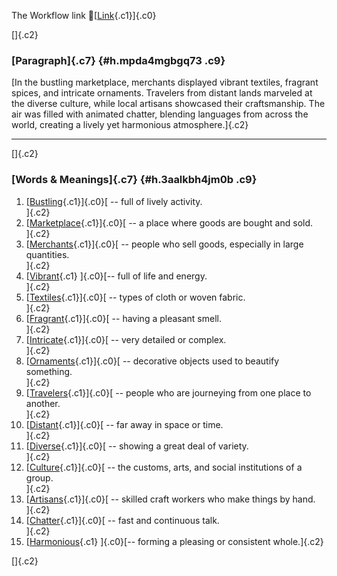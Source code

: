 The Workflow link
👏[[Link](https://www.google.com/url?q=http://www.google.com&sa=D&source=editors&ust=1756878178037386&usg=AOvVaw2yjv5W7M4U1LEvuZSZiOme){.c1}]{.c0}

[]{.c2}

### [Paragraph]{.c7} {#h.mpda4mgbgq73 .c9}

[In the bustling marketplace, merchants displayed vibrant textiles,
fragrant spices, and intricate ornaments. Travelers from distant lands
marveled at the diverse culture, while local artisans showcased their
craftsmanship. The air was filled with animated chatter, blending
languages from across the world, creating a lively yet harmonious
atmosphere.]{.c2}

------------------------------------------------------------------------

[]{.c2}

### [Words & Meanings]{.c7} {#h.3aalkbh4jm0b .c9}

1.  [[Bustling](https://www.google.com/url?q=http://www.google.com&sa=D&source=editors&ust=1756878178038964&usg=AOvVaw08LK9dAx5zyuY-U7ECKYgR){.c1}]{.c0}[ --
    full of lively activity.\
    ]{.c2}
2.  [[Marketplace](https://www.google.com/url?q=http://www.google.com&sa=D&source=editors&ust=1756878178039318&usg=AOvVaw1HSTydeH1PNVVi6BmBwHa9){.c1}]{.c0}[ --
    a place where goods are bought and sold.\
    ]{.c2}
3.  [[Merchants](https://www.google.com/url?q=http://www.google.com&sa=D&source=editors&ust=1756878178039581&usg=AOvVaw08CXn1-np9vZCw1E82figl){.c1}]{.c0}[ --
    people who sell goods, especially in large quantities.\
    ]{.c2}
4.  [[Vibrant](https://www.google.com/url?q=http://www.google.com&sa=D&source=editors&ust=1756878178039888&usg=AOvVaw2LwSrLL36eTU7yepCk1WvE){.c1}
    ]{.c0}[-- full of life and energy.\
    ]{.c2}
5.  [[Textiles](https://www.google.com/url?q=http://www.google.com&sa=D&source=editors&ust=1756878178040129&usg=AOvVaw2bGdigimvF4wQx8ydgiO--){.c1}]{.c0}[ --
    types of cloth or woven fabric.\
    ]{.c2}
6.  [[Fragrant](https://www.google.com/url?q=http://www.google.com&sa=D&source=editors&ust=1756878178040343&usg=AOvVaw2Zz42HMhiQ5dHHMxsh9dRj){.c1}]{.c0}[ --
    having a pleasant smell.\
    ]{.c2}
7.  [[Intricate](https://www.google.com/url?q=http://www.google.com&sa=D&source=editors&ust=1756878178040556&usg=AOvVaw2u7rJujlfE7-gOlrR7kD3i){.c1}]{.c0}[ --
    very detailed or complex.\
    ]{.c2}
8.  [[Ornaments](https://www.google.com/url?q=http://www.google.com&sa=D&source=editors&ust=1756878178040741&usg=AOvVaw18iDggxmMUSyvT2KZE9ffj){.c1}]{.c0}[ --
    decorative objects used to beautify something.\
    ]{.c2}
9.  [[Travelers](https://www.google.com/url?q=http://www.google.com&sa=D&source=editors&ust=1756878178041015&usg=AOvVaw0g6dxowfyDoZgYpqOJaVKJ){.c1}]{.c0}[ --
    people who are journeying from one place to another.\
    ]{.c2}
10. [[Distant](https://www.google.com/url?q=http://www.google.com&sa=D&source=editors&ust=1756878178041307&usg=AOvVaw2pBGOr7mMvH6SuhJFDWsvZ){.c1}]{.c0}[ --
    far away in space or time.\
    ]{.c2}
11. [[Diverse](https://www.google.com/url?q=http://www.google.com&sa=D&source=editors&ust=1756878178041556&usg=AOvVaw2tFGuudYN77NN-qkcAZHFQ){.c1}]{.c0}[ --
    showing a great deal of variety.\
    ]{.c2}
12. [[Culture](https://www.google.com/url?q=http://www.google.com&sa=D&source=editors&ust=1756878178041988&usg=AOvVaw0r4Rr2e54cVv9ozifrdHBi){.c1}]{.c0}[ --
    the customs, arts, and social institutions of a group.\
    ]{.c2}
13. [[Artisans](https://www.google.com/url?q=http://www.google.com&sa=D&source=editors&ust=1756878178042271&usg=AOvVaw1M6BvggP_zm-Ape37WjUIv){.c1}]{.c0}[ --
    skilled craft workers who make things by hand.\
    ]{.c2}
14. [[Chatter](https://www.google.com/url?q=http://www.google.com&sa=D&source=editors&ust=1756878178042539&usg=AOvVaw0moZQQ_d8-aE4OBUmTq-24){.c1}]{.c0}[ --
    fast and continuous talk.\
    ]{.c2}
15. [[Harmonious](https://www.google.com/url?q=http://www.google.com&sa=D&source=editors&ust=1756878178042770&usg=AOvVaw3UL1CPLrQ1ucAlYRNtQ4Xc){.c1}
    ]{.c0}[-- forming a pleasing or consistent whole.]{.c2}

[]{.c2}
